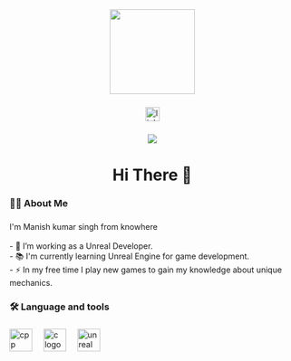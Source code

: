 <div align="center">
  <img height="150" src="https://camo.githubusercontent.com/62da68eb62b1e5f175f7d1f0191dd89a653d7908feb22d37d4a0ab07365d6791/68747470733a2f2f6d656469612e67697068792e636f6d2f6d656469612f4d3967624264396e6244724f5475314d71782f67697068792e676966"  />
</div>

###

<div align="center">
  <img src="https://img.shields.io/static/v1?message=LinkedIn&logo=linkedin&label=&color=0077B5&logoColor=white&labelColor=&style=for-the-badge" height="25" alt="linkedin logo"  />
</div>

###

<div align="center">
  <img src="https://visitor-badge.laobi.icu/badge?page_id=maurodesouza.maurodesouza&"  />
</div>

###

<h1 align="center">Hi There 👋</h1>

###

<h3 align="left">👩‍💻  About Me</h3>

###

<p align="left">I'm Manish kumar singh from knowhere <br><br>- 🔭 I’m working as a Unreal Developer.<br>- 📚 I'm currently learning Unreal Engine for game development.<br>- ⚡ In my free time I play new games to gain my knowledge about unique mechanics.</p>

###

<h3 align="left">🛠 Language and tools</h3>

###

<div align="left">
  <img src="[https://icons8.com/icon/40670/c-programming](https://icons8.com/icon/40670/c-programming)" height="40" alt="cpp logo"  />
  <img width="12" />
  <img src="https://icons8.com/icon/40669/c%2B%2B" height="40" alt="c logo"  />
  <img width="12" />
  <img src="https://icons8.com/icon/38240/unreal-engine" height="40" alt="unreal logo"  />
  
</div>

###

